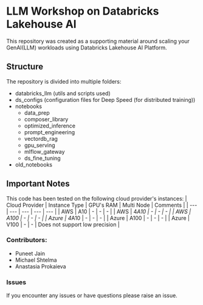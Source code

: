 # LLM Workshop on Databricks Lakehouse AI 

This repository was created as a supporting material around scaling your GenAI(LLM) workloads using Databricks Lakehouse AI Platform. 

## Structure 
The repository is divided into multiple folders:
- databricks_llm (utils and scripts used) 
- ds_configs (configuration files for Deep Speed (for distributed training))
- notebooks
  - data_prep 
  - composer_library 
  - optimized_inference
  - prompt_engineering
  - vectordb_rag
  - gpu_serving
  - mlflow_gateway
  - ds_fine_tuning
- old_notebooks

## Important Notes 
This code has been tested on the following cloud provider's instances: 
| Cloud Provider | Instance Type | GPU's RAM | Multi Node | Comments |
| --- | --- | --- | --- | --- |
| AWS | A10 | - | - | - |
| AWS | 4*A10 | - | - | - |
| AWS | A100 | - | - | - |
| Azure | 4*A10 | - | - | - |
| Azure | A100 | - | - | - |
| Azure | V100 | - | - | Does not support low precision |


### Contributors: 
- Puneet Jain
- Michael Shtelma
- Anastasia Prokaieva

### Issues 
If you encounter any issues or have questions please raise an issue. 


